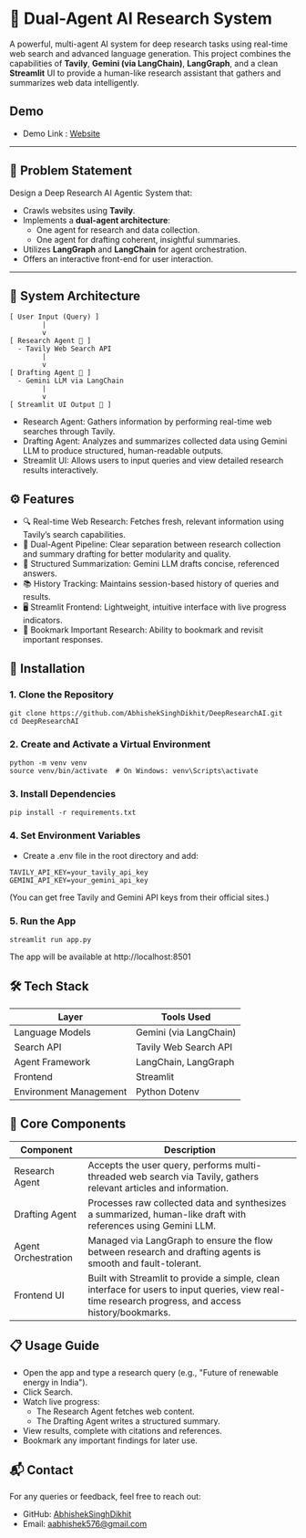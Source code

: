 # 🧠 Dual-Agent AI Research System

A powerful, multi-agent AI system for deep research tasks using real-time web search and advanced language generation. This project combines the capabilities of **Tavily**, **Gemini (via LangChain)**, **LangGraph**, and a clean **Streamlit** UI to provide a human-like research assistant that gathers and summarizes web data intelligently.

## Demo
- Demo Link : [Website](https://deepresearchai.streamlit.app/)
  
---

## 📌 Problem Statement

Design a Deep Research AI Agentic System that:
- Crawls websites using **Tavily**.
- Implements a **dual-agent architecture**:
  - One agent for research and data collection.
  - One agent for drafting coherent, insightful summaries.
- Utilizes **LangGraph** and **LangChain** for agent orchestration.
- Offers an interactive front-end for user interaction.

---

## 🧩 System Architecture

```
[ User Input (Query) ]
        |
        v
[ Research Agent 🧭 ]
  - Tavily Web Search API
        |
        v
[ Drafting Agent 📝 ]
  - Gemini LLM via LangChain
        |
        v
[ Streamlit UI Output 🎯 ]
```

- Research Agent: Gathers information by performing real-time web searches through Tavily.
- Drafting Agent: Analyzes and summarizes collected data using Gemini LLM to produce structured, human-readable outputs.
- Streamlit UI: Allows users to input queries and view detailed research results interactively.

## ⚙️ Features

- 🔍 Real-time Web Research: Fetches fresh, relevant information using Tavily’s search capabilities.
- 🤖 Dual-Agent Pipeline: Clear separation between research collection and summary drafting for better modularity and quality.
- 🧠 Structured Summarization: Gemini LLM drafts concise, referenced answers.
- 📚 History Tracking: Maintains session-based history of queries and results.
- 🖥️ Streamlit Frontend: Lightweight, intuitive interface with live progress indicators.
- 💾 Bookmark Important Research: Ability to bookmark and revisit important responses.


## 🚀 Installation
### 1. Clone the Repository
```
git clone https://github.com/AbhishekSinghDikhit/DeepResearchAI.git
cd DeepResearchAI
```

### 2. Create and Activate a Virtual Environment
```
python -m venv venv
source venv/bin/activate  # On Windows: venv\Scripts\activate
```
### 3. Install Dependencies
```
pip install -r requirements.txt
```

### 4. Set Environment Variables

- Create a .env file in the root directory and add:
```
TAVILY_API_KEY=your_tavily_api_key
GEMINI_API_KEY=your_gemini_api_key
```
(You can get free Tavily and Gemini API keys from their official sites.)

### 5. Run the App
```
streamlit run app.py
```
The app will be available at http://localhost:8501

## 🛠 Tech Stack

| Layer                 | Tools Used                 |
|-----------------------|----------------------------|
| Language Models       | Gemini (via LangChain)     |
| Search API            | Tavily Web Search API      |
| Agent Framework       | LangChain, LangGraph       |
| Frontend              | Streamlit                  |
| Environment Management| Python Dotenv              |

## 🧩 Core Components

| Component           | Description                                                                                                                                                  |
|---------------------|--------------------------------------------------------------------------------------------------------------------------------------------------------------|
| Research Agent      | Accepts the user query, performs multi-threaded web search via Tavily, gathers relevant articles and information.                                            |
| Drafting Agent      | Processes raw collected data and synthesizes a summarized, human-like draft with references using Gemini LLM.                                                |
| Agent Orchestration | Managed via LangGraph to ensure the flow between research and drafting agents is smooth and fault-tolerant.                                                  |
| Frontend UI         | Built with Streamlit to provide a simple, clean interface for users to input queries, view real-time research progress, and access history/bookmarks.        |

## 📋 Usage Guide

- Open the app and type a research query (e.g., "Future of renewable energy in India").
- Click Search.
-  Watch live progress:
      - The Research Agent fetches web content.
      - The Drafting Agent writes a structured summary.
- View results, complete with citations and references.
- Bookmark any important findings for later use.

## 📬 Contact

For any queries or feedback, feel free to reach out:

- GitHub: [AbhishekSinghDikhit](https://github.com/AbhishekSinghDikhit)
- Email: [aabhishek576@gmail.com](mailto:aabhishek576@gmail.com)



  

